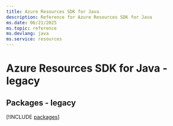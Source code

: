 ```yaml
---
title: Azure Resources SDK for Java
description: Reference for Azure Resources SDK for Java
ms.date: 06/21/2025
ms.topic: reference
ms.devlang: java
ms.service: resources
---
```

# Azure Resources SDK for Java - legacy
## Packages - legacy
[!INCLUDE [packages](resources-index.md)]